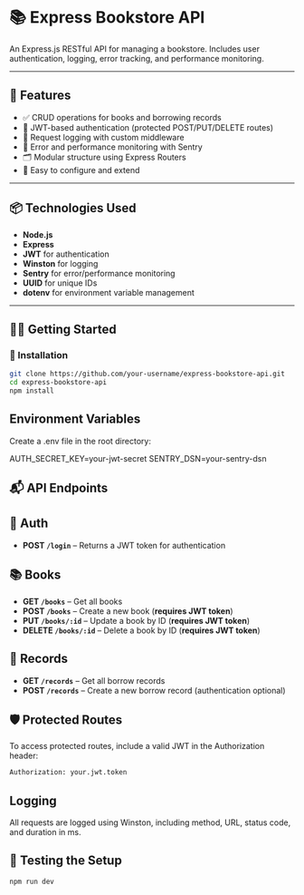 # 📚 Express Bookstore API

An Express.js RESTful API for managing a bookstore. Includes user authentication, logging, error tracking, and performance monitoring.

---

## 🚀 Features

- ✅ CRUD operations for books and borrowing records
- 🔐 JWT-based authentication (protected POST/PUT/DELETE routes)
- 🧾 Request logging with custom middleware
- 🐛 Error and performance monitoring with Sentry
- 🗂 Modular structure using Express Routers
- 🌱 Easy to configure and extend

---

## 📦 Technologies Used

- **Node.js**
- **Express**
- **JWT** for authentication
- **Winston** for logging
- **Sentry** for error/performance monitoring
- **UUID** for unique IDs
- **dotenv** for environment variable management

---

## 🧑‍💻 Getting Started

### 🔧 Installation

```bash
git clone https://github.com/your-username/express-bookstore-api.git
cd express-bookstore-api
npm install
```

## Environment Variables
Create a .env file in the root directory:

AUTH_SECRET_KEY=your-jwt-secret
SENTRY_DSN=your-sentry-dsn

## 📬 API Endpoints
## 🔐 Auth
- **POST `/login`** – Returns a JWT token for authentication

## 📚 Books
- **GET `/books`** – Get all books
- **POST `/books`** – Create a new book (**requires JWT token**)
- **PUT `/books/:id`** – Update a book by ID (**requires JWT token**)
- **DELETE `/books/:id`** – Delete a book by ID (**requires JWT token**)

## 📝 Records
- **GET `/records`** – Get all borrow records
- **POST `/records`** – Create a new borrow record (authentication optional)

## 🛡️ Protected Routes
To access protected routes, include a valid JWT in the Authorization header:
```bash
Authorization: your.jwt.token
```

## Logging
All requests are logged using Winston, including method, URL, status code, and duration in ms.


## 🧪 Testing the Setup
```bash
npm run dev
```
